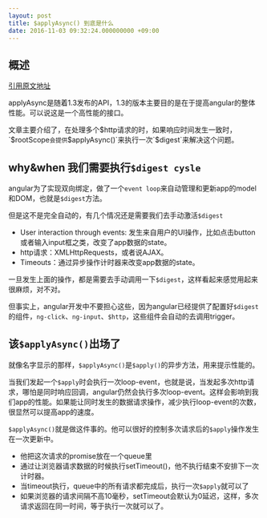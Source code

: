 ```yaml
---
layout: post
title: $applyAsync() 到底是什么
date: 2016-11-03 09:32:24.000000000 +09:00
---
```


## 概述

[引用原文地址](http://blog.thoughtram.io/angularjs/2015/01/14/exploring-angular-1.3-speed-up-with-applyAsync.html)

applyAsync是随着1.3发布的API，1.3的版本主要目的是在于提高angular的整体性能。可以说这是一个高性能的接口。

文章主要介绍了，在处理多个$http请求的时，如果响应时间发生一致时，`$rootScope`会提供`$applyAsync()`来执行一次`$digest`来解决这个问题。


## why&when 我们需要执行`$digest cysle`

angular为了实现双向绑定，做了一个`event loop`来自动管理和更新app的model和DOM，也就是`$digest`方法。

但是这不是完全自动的，有几个情况还是需要我们去手动激活`$digest`

-	User interaction through events: 发生来自用户的UI操作，比如点击button或者输入input框之类，改变了app数据的state。
- http请求：XMLHttpRequests，或者说AJAX。
- Timeouts：通过异步操作计时器来改变app数据的state。

一旦发生上面的操作，都是需要去手动调用一下`$digest`，这样看起来感觉用起来很麻烦，对不对。

但事实上，angular开发中不要担心这些，因为angular已经提供了配置好`$digest`的组件，`ng-click`、`ng-input`、`$http`，这些组件会自动的去调用trigger。


## 该`$applyAsync()`出场了

就像名字显示的那样，`$applyAsync()`是`$apply()`的异步方法，用来提示性能的。

当我们发起一个`$apply`时会执行一次loop-event，也就是说，当发起多次http请求，哪怕是同时响应回调，angular仍然会执行多次loop-event。这样会影响到我们app的性能。如果能让同时发生的数据请求操作，减少执行loop-event的次数，很显然可以提高app的速度。

`$applyAsync()`就是做这件事的。他可以很好的控制多次请求后的`$apply`操作发生在一次更新中。
-	他把这次请求的promise放在一个queue里
- 通过让浏览器请求数据的时候执行setTimeout()，他不执行结束不安排下一次计时器。
- 当timeout执行，queue中的所有请求都完成后，执行一次`$apply`就可以了
- 如果浏览器的请求间隔不高10毫秒，setTimeout会默认为0延迟，这样，多次请求返回在同一时间，等于执行一次就可以了。










